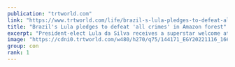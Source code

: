 ```yaml
---
publication: "trtworld.com"
link: "https://www.trtworld.com/life/brazil-s-lula-pledges-to-defeat-all-crimes-in-amazon-forest-62613"
title: "Brazil's Lula pledges to defeat 'all crimes' in Amazon forest"
excerpt: "President-elect Lula da Silva receives a superstar welcome at COP27 summit in Egypt as he promises to recommit the rainforest nation to tackling illegal deforestation and mining 'without respite.'"
image: "https://cdni0.trtworld.com/w480/h270/q75/144171_EGY20221116_1668633700414.jpg"
group: con
rank: 1
---
```

